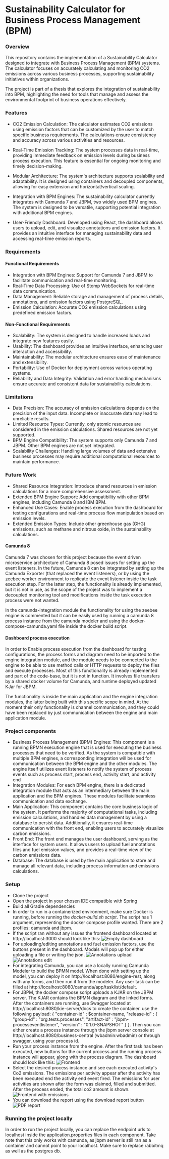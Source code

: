 # Sustainability Calculator for Business Process Management (BPM)

### Overview 
This repository contains the implementation of a Sustainability Calculator designed to integrate with Business Process Management (BPM) systems. The calculator focuses on accurately calculating and monitoring CO2 emissions across various business processes, supporting sustainability initiatives within organizations.

The project is part of a thesis that explores the integration of sustainability into BPM, highlighting the need for tools that manage and assess the environmental footprint of business operations effectively.

### Features
 - CO2 Emission Calculation: The calculator estimates CO2 emissions using emission factors that can be customized by the user to match specific business requirements. The calculations ensure consistency and accuracy across various activities and resources.

 - Real-Time Emission Tracking: The system processes data in real-time, providing immediate feedback on emission levels during business process execution. This feature is essential for ongoing monitoring and timely decision-making.

 - Modular Architecture: The system's architecture supports scalability and adaptability. It is designed using containers and decoupled components, allowing for easy extension and horizontal/vertical scaling.

 - Integration with BPM Engines: The sustainability calculator currently integrates with Camunda 7 and JBPM, two widely used BPM engines. The system is designed to be versatile, supporting potential integration with additional BPM engines.

 - User-Friendly Dashboard: Developed using React, the dashboard allows users to upload, edit, and visualize annotations and emission factors. It provides an intuitive interface for managing sustainability data and accessing real-time emission reports.

### Requirements
#### Functional Requirements
 - Integration with BPM Engines: Support for Camunda 7 and JBPM to facilitate communication and real-time monitoring.
 - Real-Time Data Processing: Use of Stomp WebSockets for real-time data communication.
 - Data Management: Reliable storage and management of process details, annotations, and emission factors using PostgreSQL.
 - Emission Calculation: Accurate CO2 emission calculations using predefined emission factors.
#### Non-Functional Requirements
 - Scalability: The system is designed to handle increased loads and integrate new features easily.
 - Usability: The dashboard provides an intuitive interface, enhancing user interaction and accessibility.
 - Maintainability: The modular architecture ensures ease of maintenance and extensibility.
 - Portability: Use of Docker for deployment across various operating systems.
 - Reliability and Data Integrity: Validation and error handling mechanisms ensure accurate and consistent data for sustainability calculations.

### Limitations
 - Data Precision: The accuracy of emission calculations depends on the precision of the input data. Incomplete or inaccurate data may lead to unreliable results.
 - Limited Resource Types: Currently, only atomic resources are considered in the emission calculations. Shared resources are not yet supported.
 - BPM Engine Compatibility: The system supports only Camunda 7 and JBPM. Other BPM engines are not yet integrated.
 - Scalability Challenges: Handling large volumes of data and extensive business processes may require additional computational resources to maintain performance.

### Future Work
 - Shared Resource Integration: Introduce shared resources in emission calculations for a more comprehensive assessment.
 - Extended BPM Engine Support: Add compatibility with other BPM engines, including Camunda 8 and IBM BPM.
 - Enhanced Use Cases: Enable process execution from the dashboard for testing configurations and real-time process flow manipulation based on emission levels. 
 - Extended Emission Types: Include other greenhouse gas (GHG) emissions, such as methane and nitrous oxide, in the sustainability calculations.

#### Camunda 8
Camunda 7 was chosen for this project because the event driven microservice architecture of Camunda 8 posed issues for setting up the event listeners. In the future, Camunda 8 can be integrated by setting up the Camunda Exporter (that replaced the event listeners), or by using the zeebee worker environment to replicate the event listener inside the task execution step. For the latter step, the functionality is already implemented, but it is not in use, as the scope of the project was to implement a decoupled monitoring tool and modifications inside the task execution process were not wanted.

In the camunda-integration module the functionality for using the zeebee engine is commented but it can be easily used by running a camunda 8 process instance from the camunda modeler and using the docker-compose-camunda.yaml file inside the docker build script.
#### Dashboard process execution
In order to Enable process execution from the dashboard for testing configurations, the process forms and diagram need to be imported to the engine integration module, and the module needs to be connected to the engine to be able to use method calls or HTTP requests to deploy the files and execute processes. Most of this functionality is already implemented and part of the code-base, but it is not in function. It involves file transfers by a shared docker volume for Camunda, and runtime deployed updated KJar for JBPM. 

The functionality is inside the main application and the engine integration modules, the latter being built with this specific scope in mind. At the moment their only functionality is channel communication, and they could have been replaced by just communication between the engine and main application module. 
### Project components

- Business Process Management (BPM) Engines: This component is a running BPMN execution engine that is used for executing the business processes that need to be verified. As the system is compatible with multiple BPM engines, a corresponding integration will be used for communication between the BPM engine and the other modules. The engine itself utilizes event listeners to notify the system of process events such as process start, process end, activity start, and activity end
- Integration Modules: For each BPM engine, there is a dedicated integration module that acts as an intermediary between the main application and the BPM engines. These modules facilitate seamless communication and data exchange.
- Main Application: This component contains the core business logic of the system. It performs the majority of computational tasks, including emission calculations, and handles data management by using a database to persist data. Additionally, it ensures real-time communication with the front end, enabling users to accurately visualize carbon emissions.
- Front End: The front end manages the user dashboard, serving as the interface for system users. It allows users to upload fuel annotations files and fuel emission values, and provides a real-time view of the carbon emissions data.
- Database: The database is used by the main application to store and manage all relevant data, including process information and emissions calculations.

### Setup
 - Clone the project
 - Open the project in your chosen IDE compatible with Spring
 - Build all Gradle dependencies
 - In order to run in a containerized environment, make sure Docker is running, before running the *docker-build.sh script*. The script has 1 argument, representing the docker compose profile wanted. There are 2 profiles: camunda and jbpm.
 - If the script ran without any issues the frontend dashboard located at http://localhost:3000 should look like this:
![Empty dashboard](images/ss-frontend-empty.png)
 - For uploading/editing annotations and fuel emission factors, use the buttons present in the dashboard. Modals will pop up for either uploading a file or writing the json.
 ![Annotations upload](images/ss-upload-annotations.png)
 ![Annotations edit](images/ss-edit-annotations.png)
 - For integrating Camunda, you can use a locally running Camunda Modeler to build the BPMN model. When done with setting up the model, you can deploy it on http://localhost:8080/engine-rest, along with any forms, and then run it from the modeler. Any user task can be filled at http://localhost:8080/camunda/app/tasklist/default.
 - For JBPM, the docker compose script uploads a KJAR on the JBPM server. The KJAR contains the BPMN diagram and the linked forms. After the containers are running, use Swagger located at http://localhost:8080/kie-server/docs to create the container. use the following payload: {
   "container-id" : $container-name,
   "release-id" : {
   "group-id" : "org.tests.processes",
   "artifact-id" : "jbpm-processeventlistener",
   "version" : "0.1.0-SNAPSHOT"
   }
   }. Then you can either create a process instance through the jbpm server console at http://localhost:8080/business-central (wbadmin:wbadmin) or through swagger, using your process id. 
 - Run your process instance from the engine. After the first task has been executed, new buttons for the current process and the running process instance will appear, along with the process diagram. The dashboard should look like this:
 ![Frontend](images/ss-frontend.png)
 - Select the desired process instance and see each executed activity's Co2 emissions. The emissions per activity appear after the activity has been executed end the activity end event fired. The emissions for user activities are shown after the form was claimed, filled and submitted. After the process ended, the total co2 amount is shown.
 ![Frontend with emissions](images/ss-frontend-full.png)
 - You can download the report using the download report button
 ![PDF report](images/ss-report.png)

### Running the project locally

In order to run the project locally, you can replace the endpoint urls to localhost inside the application.properties files in each component. Take note that this only works with camunda, as jbpm server is still ran as a container and cannot point to your localhost. Make sure to replace rabbitmq as well as the postgres db.

